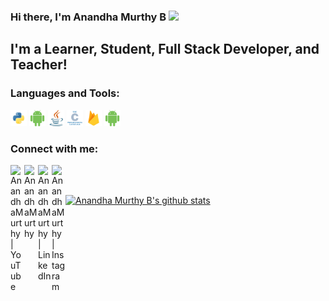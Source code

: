 ### Hi there, I'm Anandha Murthy B <img src="https://media.giphy.com/media/hvRJCLFzcasrR4ia7z/giphy.gif" width="25px">



## I'm a Learner, Student, Full Stack Developer, and Teacher!

<!--
**anandhamurthy/anandhamurthy** is a ✨ _special_ ✨ repository because its `README.md` (this file) appears on your GitHub profile.

Here are some ideas to get you started:

- 🔭 I’m currently working on ...
- 🌱 I’m currently learning ...
- 👯 I’m looking to collaborate on ...
- 🤔 I’m looking for help with ...
- 💬 Ask me about ...
- 📫 How to reach me: ...
- 😄 Pronouns: ...
- ⚡ Fun fact: ...
-->

### Languages and Tools:

<code><img height="26" src="https://raw.githubusercontent.com/github/explore/80688e429a7d4ef2fca1e82350fe8e3517d3494d/topics/python/python.png"></code>
<code><img height="26" src="https://raw.githubusercontent.com/github/explore/80688e429a7d4ef2fca1e82350fe8e3517d3494d/topics/android/android.png"></code>
<code><img height="26" src="https://raw.githubusercontent.com/github/explore/80688e429a7d4ef2fca1e82350fe8e3517d3494d/topics/java/java.png"></code>
<code><img height="26" src="https://raw.githubusercontent.com/github/explore/80688e429a7d4ef2fca1e82350fe8e3517d3494d/topics/c/c.png"></code>
<code><img height="26" src="https://raw.githubusercontent.com/github/explore/80688e429a7d4ef2fca1e82350fe8e3517d3494d/topics/firebase/firebase.png"></code>
<code><img height="26" src="https://raw.githubusercontent.com/github/explore/80688e429a7d4ef2fca1e82350fe8e3517d3494d/topics/android/android.png"></code>



### Connect with me:

[<img align="left" alt="AnandhaMurthy | YouTube" width="22px" src="https://cdn.jsdelivr.net/npm/simple-icons@v3/icons/youtube.svg" />][youtube]
[<img align="left" alt="AnandhaMurthy" width="22px" src="https://cdn.jsdelivr.net/npm/simple-icons@v3/icons/twitter.svg" />][twitter]
[<img align="left" alt="AnandhaMurthy | LinkedIn" width="22px" src="https://cdn.jsdelivr.net/npm/simple-icons@v3/icons/linkedin.svg" />][linkedin]
[<img align="left" alt="AnandhaMurthy | Instagram" width="22px" src="https://cdn.jsdelivr.net/npm/simple-icons@v3/icons/instagram.svg" />][instagram]

<br/>
<br/>


[![Anandha Murthy B's github stats](https://github-readme-stats.vercel.app/api?username=anandhamurthy)](https://github.com/anuraghazra/github-readme-stats)


[twitter]: https://twitter.com/Anandha_Murthy
[youtube]: https://youtube.com/channel/UC4I8cGb9uL_IIJ7tfjxsu0A
[instagram]: https://instagram.com/anandha_murthy_b
[linkedin]: https://linkedin.com/in/anandha-murthy-baskar-215328173
